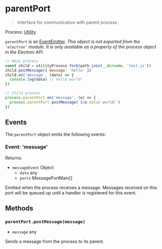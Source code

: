 # parentPort

> Interface for communication with parent process.

Process: [Utility](../glossary.md#utility-process)

`parentPort` is an [EventEmitter][event-emitter].
_This object is not exported from the `'electron'` module. It is only available as a property of the process object in the Electron API._

```js
// Main process
const child = utilityProcess.fork(path.join(__dirname, 'test.js'))
child.postMessage({ message: 'hello' })
child.on('message', (data) => {
  console.log(data) // hello world!
})

// Child process
process.parentPort.on('message', (e) => {
  process.parentPort.postMessage(`${e.data} world!`)
})
```

## Events

The `parentPort` object emits the following events:

### Event: 'message'

Returns:

* `messageEvent` Object
  * `data` any
  * `ports` MessagePortMain[]

Emitted when the process receives a message. Messages received on
this port will be queued up until a handler is registered for this
event.

## Methods

### `parentPort.postMessage(message)`

* `message` any

Sends a message from the process to its parent.

[event-emitter]: https://nodejs.org/api/events.html#events_class_eventemitter
